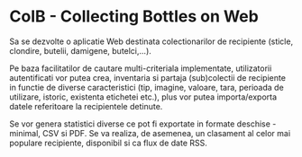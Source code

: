 # ColB - Collecting Bottles on Web

Sa se dezvolte o aplicatie Web destinata colectionarilor de recipiente (sticle, clondire, butelii, damigene, butelci,...).

Pe baza facilitatilor de cautare multi-criteriala implementate, utilizatorii autentificati vor putea crea, inventaria si partaja (sub)colectii de recipiente in functie de diverse caracteristici (tip, imagine, valoare, tara, perioada de utilizare, istoric, existenta etichetei etc.), plus vor putea importa/exporta datele referitoare la recipientele detinute.

Se vor genera statistici diverse ce pot fi exportate in formate deschise - minimal, CSV si PDF. Se va realiza, de asemenea, un clasament al celor mai populare recipiente, disponibil si ca flux de date RSS.

